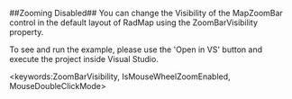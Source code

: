 ##Zooming Disabled##
You can change the Visibility of the MapZoomBar control in the default layout of RadMap using the ZoomBarVisibility property.

To see and run the example, please use the 'Open in VS' button and execute the project inside Visual Studio.

<keywords:ZoomBarVisibility, IsMouseWheelZoomEnabled, MouseDoubleClickMode>
